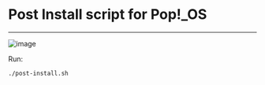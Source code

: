 # Post Install script for Pop!_OS
***
![image](https://user-images.githubusercontent.com/70844369/195471666-c7a930d4-19ac-4605-80e3-4bd3120c39c3.png)

Run:

`./post-install.sh`

